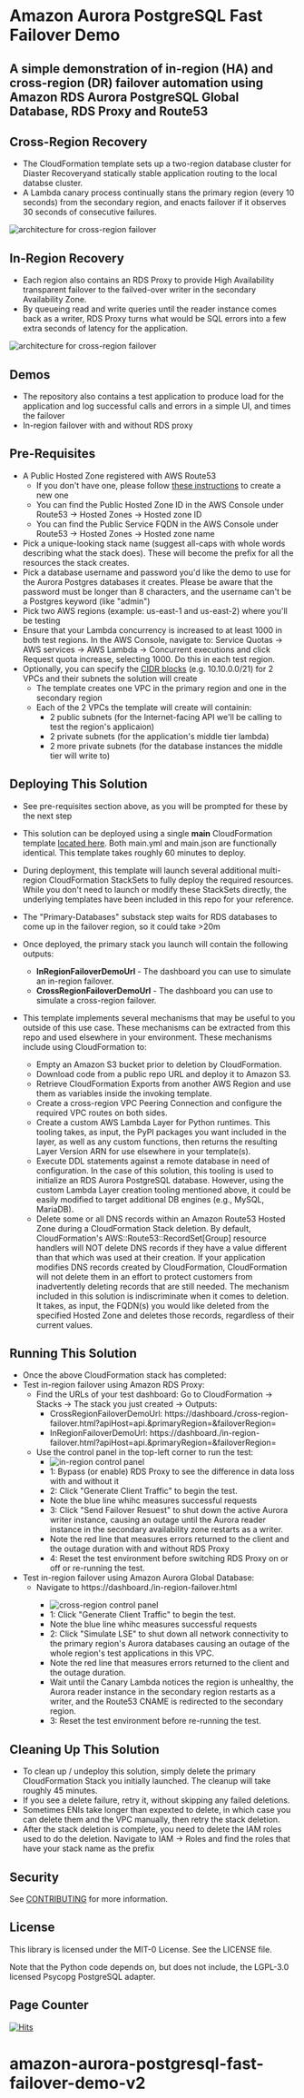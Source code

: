 # Amazon Aurora PostgreSQL Fast Failover Demo

## A simple demonstration of in-region (HA) and cross-region (DR) failover automation using Amazon RDS Aurora PostgreSQL Global Database, RDS Proxy and Route53

## Cross-Region Recovery
- The CloudFormation template sets up a two-region database cluster for Diaster Recoveryand statically stable application routing to the local databse cluster.
- A Lambda canary process continually stans the primary region (every 10 seconds) from the secondary region, and enacts failover if it observes 30 seconds of consecutive failures.
 
![architecture for cross-region failover](architecture_multi_region.png)

## In-Region Recovery
- Each region also contains an RDS Proxy to provide High Availability transparent failover to the failved-over writer in the secondary Availability Zone.
- By queueing read and write queries until the reader instance comes back as a writer, RDS Proxy turns what would be SQL errors into a few extra seconds of latency for the application.

![architecture for cross-region failover](architecture_multi_region.png)

## Demos
- The repository also contains a test application to produce load for the application and log successful calls and errors in a simple UI, and times the failover
- In-region failover with and without RDS proxy

## Pre-Requisites
- A Public Hosted Zone registered with AWS Route53
	- If you don't have one, please follow [these instructions](https://aws.amazon.com/getting-started/hands-on/get-a-domain/) to create a new one
	- You can find the Public Hosted Zone ID in the AWS Console under Route53 -> Hosted Zones -> Hosted zone ID
	- You can find the Public Service FQDN in the AWS Console under Route53 -> Hosted Zones -> Hosted zone name
- Pick a unique-looking stack name (suggest all-caps with whole words describing what the stack does). These will become the prefix for all the resources the stack creates.
- Pick a database username and password you'd like the demo to use for the Aurora Postgres databases it creates. Please be aware that the password must be longer than 8 characters, and the username can't be a Postgres keyword (like "admin")
- Pick two AWS regions (example: us-east-1 and us-east-2) where you'll be testing
- Ensure that your Lambda concurrency is increased to at least 1000 in both test regions. In the AWS Console, navigate to: Service Quotas -> AWS services -> AWS Lambda -> Concurrent executions and click Request quota increase, selecting 1000. Do this in each test region.
- Optionally, you can specify the [CIDR blocks](https://en.wikipedia.org/wiki/Classless_Inter-Domain_Routing) (e.g. 10.10.0.0/21) for 2 VPCs and their subnets the solution will create
	- The template creates one VPC in the primary region and one in the secondary region
	- Each of the 2 VPCs the template will create will containin:
		- 2 public subnets (for the Internet-facing API we'll be calling to test the region's applicaion)
		- 2 private subnets (for the application's middle tier lambda)
		- 2 more private subnets (for the database instances the middle tier will write to)

## Deploying This Solution
- See pre-requisites section above, as you will be prompted for these by the next step
- This solution can be deployed using a single **main** CloudFormation template [located here](cloudformation/). Both main.yml and main.json are functionally identical. This template takes roughly 60 minutes to deploy.
- During deployment, this template will launch several additional multi-region CloudFormation StackSets to fully deploy the required resources. While you don't need to launch or modify these StackSets directly, the underlying templates have been included in this repo for your reference.
- The "Primary-Databases" substack step waits for RDS databases to come up in the failover region, so it could take >20m
- Once deployed, the primary stack you launch will contain the following outputs:
  - **InRegionFailoverDemoUrl** - The dashboard you can use to simulate an in-region failover.
  - **CrossRegionFailoverDemoUrl** - The dashboard you can use to simulate a cross-region failover.

- This template implements several mechanisms that may be useful to you outside of this use case. These mechanisms can be extracted from this repo and used elsewhere in your environment. These mechanisms include using CloudFormation to:
  - Empty an Amazon S3 bucket prior to deletion by CloudFormation.
  - Download code from a public repo URL and deploy it to Amazon S3.
  - Retrieve CloudFormation Exports from another AWS Region and use them as variables inside the invoking template.
  - Create a cross-region VPC Peering Connection and configure the required VPC routes on both sides.
  - Create a custom AWS Lambda Layer for Python runtimes. This tooling takes, as input, the PyPI packages you want included in the layer, as well as any custom functions, then returns the resulting Layer Version ARN for use elsewhere in your template(s).
  - Execute DDL statements against a remote database in need of configuration. In the case of this solution, this tooling is used to initialize an RDS Aurora PostgreSQL database. However, using the custom Lambda Layer creation tooling mentioned above, it could be easily modified to target additional DB engines (e.g., MySQL, MariaDB).
  - Delete some or all DNS records within an Amazon Route53 Hosted Zone during a CloudFormation Stack deletion. By default, CloudFormation's AWS::Route53::RecordSet[Group] resource handlers will NOT delete DNS records if they have a value different than that which was used at their creation. If your application modifies DNS records created by CloudFormation, CloudFormation will not delete them in an effort to protect customers from inadvertently deleting records that are still needed. The mechanism included in this solution is indiscriminate when it comes to deletion. It takes, as input, the FQDN(s) you would like deleted from the specified Hosted Zone and deletes those records, regardless of their current values.

## Running This Solution
- Once the above CloudFormation stack has completed:
- Test in-region failover using Amazon RDS Proxy:
	- Find the URLs of your test dashboard: Go to CloudFormation -> Stacks -> The stack you just created -> Outputs:
		- CrossRegionFailoverDemoUrl: https://dashboard.<FQDN>/cross-region-failover.html?apiHost=api.<FQDN>&primaryRegion=<REGION1>&failoverRegion=<REGION2>
		- InRegionFailoverDemoUrl: https://dashboard.<FQDN>/in-region-failover.html?apiHost=api.<FQDN>&primaryRegion=<REGION1>&failoverRegion=<REGION2>
	- Use the control panel in the top-left corner to run the test:
		- ![in-region control panel](control_in_region.png)
		- 1: Bypass (or enable) RDS Proxy to see the difference in data loss with and without it
		- 2: Click "Generate Client Traffic" to begin the test.
		- Note the blue line whihc measures successful requests
		- 3: Click "Send Failover Resuest" to shut down the active Aurora writer instance, causing an outage until the Aurora reader instance in the secondary availability zone restarts as a writer. 
		- Note the red line that measures errors returned to the client and the outage duration with and without RDS Proxy
		- 4: Reset the test environment before switching RDS Proxy on or off or re-running the test.
- Test in-region failover using Amazon Aurora Global Database:
	- Navigate to https://dashboard.<your Public Service FQDN>/in-region-failover.html
		- ![cross-region control panel](control_cross_region.png)
		- 1: Click "Generate Client Traffic" to begin the test.
		- Note the blue line whihc measures successful requests
		- 2: Click "Simulate LSE" to shut down all network connectivity to the primary region's Aurora databases causing an outage of the whole region's test applications in this VPC.
		- Note the red line that measures errors returned to the client and the outage duration.
		- Wait until the Canary Lambda notices the region is unhealthy, the Aurora reader instance in the secondary region restarts as a writer, and the Route53 CNAME is redirected to the secondary region.
		- 3: Reset the test environment before re-running the test.

## Cleaning Up This Solution
- To clean up / undeploy this solution, simply delete the primary CloudFormation Stack you initially launched. The cleanup will take roughly 45 minutes.
- If you see a delete failure, retry it, without skipping any failed deletions.
- Sometimes ENIs take longer than expexted to delete, in which case you can delete them and the VPC manually, then retry the stack deletion.
- After the stack deletion is complete, you need to delete the IAM roles used to do the deletion. Navigate to IAM -> Roles and find the roles that have your stack name as the prefix

## Security

See [CONTRIBUTING](CONTRIBUTING.md#security-issue-notifications) for more information.

## License

This library is licensed under the MIT-0 License. See the LICENSE file.

Note that the Python code depends on, but does not include, the LGPL-3.0 licensed Psycopg PostgreSQL adapter.

## Page Counter

[![Hits](https://hits.seeyoufarm.com/api/count/incr/badge.svg?url=https%3A%2F%2Fgithub.com%2Faws-samples%2Famazon-aurora-postgresql-fast-failover-demo&count_bg=%2379C83D&title_bg=%23555555&icon=&icon_color=%23E7E7E7&title=hits&edge_flat=false)](https://hits.seeyoufarm.com)
# amazon-aurora-postgresql-fast-failover-demo-v2
